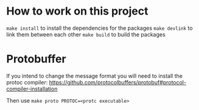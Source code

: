 # How to work on this project

`make install` to install the dependencies for the packages
`make devlink` to link them between each other
`make build` to build the packages

# Protobuffer

If you intend to change the message format you will need to install the protoc compiler:
https://github.com/protocolbuffers/protobuf#protocol-compiler-installation

Then use `make proto PROTOC=<protc executable>`
